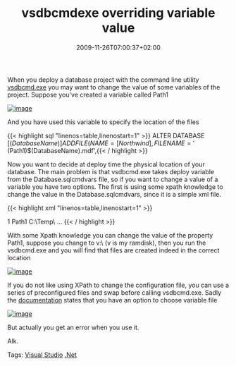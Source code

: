 ﻿---
title: "vsdbcmdexe overriding variable value"
description: ""
date: 2009-11-26T07:00:37+02:00
draft: false
tags: [Visual Studio Database Edition]
categories: [Visual Studio]
---
When you deploy a database project with the command line utility [vsdbcmd.exe](http://msdn.microsoft.com/en-us/library/dd193283.aspx) you may want to change the value of some variables of the project. Suppose you've created a variable called Path1

[![image](https://www.codewrecks.com/blog/wp-content/uploads/2009/11/image_thumb22.png "image")](https://www.codewrecks.com/blog/wp-content/uploads/2009/11/image22.png)

And you have used this variable to specify the location of the files

{{< highlight sql "linenos=table,linenostart=1" >}}
ALTER DATABASE [$(DatabaseName)]
    ADD FILE (NAME = [Northwind], FILENAME = '$(Path1)$(DatabaseName).mdf',{{< / highlight >}}

<!-- Code inserted with Steve Dunn's Windows Live Writer Code Formatter Plugin.  http://dunnhq.com -->

Now you want to decide at deploy time the physical location of your database. The main problem is that vsdbcmd.exe takes deploy variable from the Database.sqlcmdvars file, so if you want to change a value of a variable you have two options. The first is using some xpath knowledge to change the value in the Database.sqlcmdvars, since it is a simple xml file.

{{< highlight xml "linenos=table,linenostart=1" >}}
<?xml version="1.0" encoding="utf-8"?>
<SqlCommandVariables xmlns="urn:Microsoft.VisualStudio.Data.Schema.Project.SqlCmdVars">
  <Version>1</Version>
  <Properties>
    <Property>
      <PropertyName>Path1</PropertyName>
      <PropertyValue>C:\Temp\</PropertyValue>
    </Property>
   ...
</SqlCommandVariables>{{< / highlight >}}

<!-- Code inserted with Steve Dunn's Windows Live Writer Code Formatter Plugin.  http://dunnhq.com -->

With some Xpath knowledge you can change the value of the property Path1, suppose you change to v:\ (v is my ramdisk), then you run the vsdbcmd.exe and you will find that files are created indeed in the correct location

[![image](https://www.codewrecks.com/blog/wp-content/uploads/2009/11/image_thumb23.png "image")](https://www.codewrecks.com/blog/wp-content/uploads/2009/11/image23.png)

If you do not like using XPath to change the configuration file, you can use a series of preconfigured files and swap before calling vsdbcmd.exe. Sadly the [documentation](http://msdn.microsoft.com/en-us/library/dd193283.aspx) states that you have an option to choose variable file

[![image](https://www.codewrecks.com/blog/wp-content/uploads/2009/11/image_thumb24.png "image")](https://www.codewrecks.com/blog/wp-content/uploads/2009/11/image24.png)

But actually you get an error when you use it.

Alk.

Tags: [Visual Studio](http://technorati.com/tag/Visual%20Studio) [.Net](http://technorati.com/tag/.Net)
